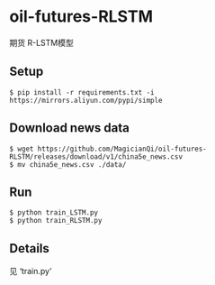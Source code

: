 # oil-futures-RLSTM

期货 R-LSTM模型

## Setup

    $ pip install -r requirements.txt -i https://mirrors.aliyun.com/pypi/simple

## Download news data

    $ wget https://github.com/MagicianQi/oil-futures-RLSTM/releases/download/v1/china5e_news.csv
    $ mv china5e_news.csv ./data/

## Run

    $ python train_LSTM.py
    $ python train_RLSTM.py

## Details

见 ‘train.py’

